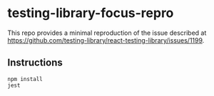 # testing-library-focus-repro

This repo provides a minimal reproduction of the issue described at https://github.com/testing-library/react-testing-library/issues/1199.

## Instructions

```console
npm install
jest
```
